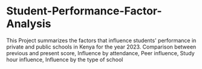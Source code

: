 # Student-Performance-Factor-Analysis
This Project summarizes the factors that influence students' performance in private and public schools in Kenya for the year 2023. Comparison between previous and present score, Influence by attendance, Peer influence, Study hour influence, Influence by the type of school
